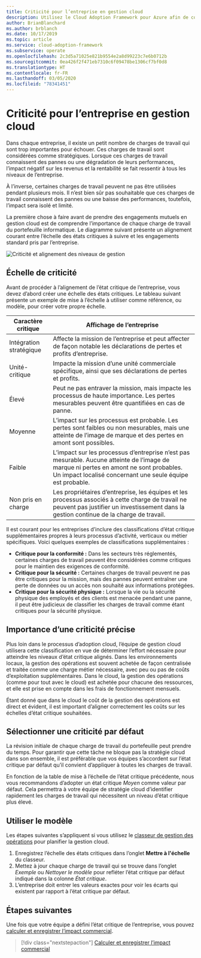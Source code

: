 ```yaml
---
title: Criticité pour l’entreprise en gestion cloud
description: Utilisez le Cloud Adoption Framework pour Azure afin de comprendre la criticité de la charge de travail et d’éviter tout impact négatif sur le chiffre d’affaires et la rentabilité.
author: BrianBlanchard
ms.author: brblanch
ms.date: 10/17/2019
ms.topic: article
ms.service: cloud-adoption-framework
ms.subservice: operate
ms.openlocfilehash: 2c3d5a71025e821b9554e2a8d99223c7e6b0712b
ms.sourcegitcommit: 0ea426f2f471eb7310c6f09478be1306cf7bf0d8
ms.translationtype: HT
ms.contentlocale: fr-FR
ms.lasthandoff: 03/05/2020
ms.locfileid: "78341451"
---
```

# <a name="business-criticality-in-cloud-management"></a>Criticité pour l’entreprise en gestion cloud

Dans chaque entreprise, il existe un petit nombre de charges de travail qui sont trop importantes pour échouer. Ces charges de travail sont considérées comme stratégiques. Lorsque ces charges de travail connaissent des pannes ou une dégradation de leurs performances, l’impact négatif sur les revenus et la rentabilité se fait ressentir à tous les niveaux de l’entreprise.

À l’inverse, certaines charges de travail peuvent ne pas être utilisées pendant plusieurs mois. Il n’est bien sûr pas souhaitable que ces charges de travail connaissent des pannes ou une baisse des performances, toutefois, l’impact sera isolé et limité.

La première chose à faire avant de prendre des engagements mutuels en gestion cloud est de comprendre l’importance de chaque charge de travail du portefeuille informatique.
Le diagramme suivant présente un alignement courant entre l’échelle des états critiques à suivre et les engagements standard pris par l’entreprise.

![Criticité et alignement des niveaux de gestion](../../_images/manage/cloud-criticality-alignment.png)

## <a name="criticality-scale"></a>Échelle de criticité

Avant de procéder à l’alignement de l’état critique de l’entreprise, vous devez d’abord créer une échelle des états critiques. Le tableau suivant présente un exemple de mise à l’échelle à utiliser comme référence, ou modèle, pour créer votre propre échelle.

| Caractère critique | Affichage de l’entreprise |
| --------- | --------- |
| Intégration stratégique |  Affecte la mission de l’entreprise et peut affecter de façon notable les déclarations de pertes et profits d’entreprise. |
| Unité-critique | Impacte la mission d’une unité commerciale spécifique, ainsi que ses déclarations de pertes et profits. |
| Élevé | Peut ne pas entraver la mission, mais impacte les processus de haute importance. Les pertes mesurables peuvent être quantifiées en cas de panne. |
| Moyenne | L’impact sur les processus est probable. Les pertes sont faibles ou non mesurables, mais une atteinte de l’image de marque et des pertes en amont sont possibles. |
| Faible | L’impact sur les processus d’entreprise n’est pas mesurable. Aucune atteinte de l’image de marque ni pertes en amont ne sont probables. Un impact localisé concernant une seule équipe est probable. |
| Non pris en charge | Les propriétaires d’entreprise, les équipes et les processus associés à cette charge de travail ne peuvent pas justifier un investissement dans la gestion continue de la charge de travail. |

Il est courant pour les entreprises d’inclure des classifications d’état critique supplémentaires propres à leurs processus d’activité, verticaux ou métier spécifiques. Voici quelques exemples de classifications supplémentaires :

- **Critique pour la conformité :** Dans les secteurs très réglementés, certaines charges de travail peuvent être considérées comme critiques pour le maintien des exigences de conformité.
- **Critique pour la sécurité :** Certaines charges de travail peuvent ne pas être critiques pour la mission, mais des pannes peuvent entraîner une perte de données ou un accès non souhaité aux informations protégées.
- **Critique pour la sécurité physique :** Lorsque la vie ou la sécurité physique des employés et des clients est menacée pendant une panne, il peut être judicieux de classifier les charges de travail comme étant critiques pour la sécurité physique.

## <a name="importance-of-accurate-criticality"></a>Importance d’une criticité précise

Plus loin dans le processus d’adoption cloud, l’équipe de gestion cloud utilisera cette classification en vue de déterminer l’effort nécessaire pour atteindre les niveaux d’état critique alignés. Dans les environnements locaux, la gestion des opérations est souvent achetée de façon centralisée et traitée comme une charge métier nécessaire, avec peu ou pas de coûts d’exploitation supplémentaires. Dans le cloud, la gestion des opérations (comme pour tout avec le cloud) est achetée pour chacune des ressources, et elle est prise en compte dans les frais de fonctionnement mensuels.

Étant donné que dans le cloud le coût de la gestion des opérations est direct et évident, il est important d’aligner correctement les coûts sur les échelles d’état critique souhaitées.

## <a name="select-a-default-criticality"></a>Sélectionner une criticité par défaut

La révision initiale de chaque charge de travail du portefeuille peut prendre du temps. Pour garantir que cette tâche ne bloque pas la stratégie cloud dans son ensemble, il est préférable que vos équipes s’accordent sur l’état critique par défaut qu’il convient d’appliquer à toutes les charges de travail.

En fonction de la table de mise à l’échelle de l’état critique précédente, nous vous recommandons d’adopter un état critique *Moyen* comme valeur par défaut. Cela permettra à votre équipe de stratégie cloud d’identifier rapidement les charges de travail qui nécessitent un niveau d’état critique plus élevé.

## <a name="use-the-template"></a>Utiliser le modèle

Les étapes suivantes s’appliquent si vous utilisez le [classeur de gestion des opérations](https://raw.githubusercontent.com/microsoft/CloudAdoptionFramework/master/manage/opsmanagementworkbook.xlsx) pour planifier la gestion cloud.

1. Enregistrez l’échelle des états critiques dans l’onglet **Mettre à l'échelle** du classeur.
2. Mettez à jour chaque charge de travail qui se trouve dans l’onglet *Exemple* ou *Nettoyer le modèle* pour refléter l’état critique par défaut indiqué dans la colonne *État critique*.
3. L’entreprise doit entrer les valeurs exactes pour voir les écarts qui existent par rapport à l’état critique par défaut.

## <a name="next-steps"></a>Étapes suivantes

Une fois que votre équipe a défini l’état critique de l’entreprise, vous pouvez [calculer et enregistrer l’impact commercial](./impact.md).

> [!div class="nextstepaction"]
> [Calculer et enregistrer l’impact commercial](./impact.md)
